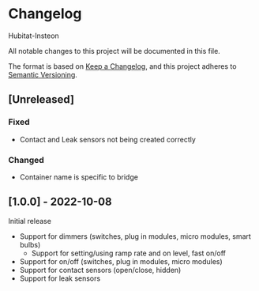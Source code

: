 # Changelog

Hubitat-Insteon

All notable changes to this project will be documented in this file.

The format is based on [Keep a Changelog](https://keepachangelog.com/en/1.0.0/),
and this project adheres to [Semantic Versioning](https://semver.org/spec/v2.0.0.html).

## [Unreleased]
### Fixed
* Contact and Leak sensors not being created correctly
### Changed
* Container name is specific to bridge

## [1.0.0] - 2022-10-08
Initial release
* Support for dimmers (switches, plug in modules, micro modules, smart bulbs)
    * Support for setting/using ramp rate and on level, fast on/off
* Support for on/off (switches, plug in modules, micro modules)
* Support for contact sensors (open/close, hidden)
* Support for leak sensors
